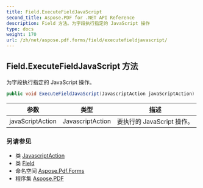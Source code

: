 ```yaml
---
title: Field.ExecuteFieldJavaScript
second_title: Aspose.PDF for .NET API Reference
description: Field 方法。为字段执行指定的 JavaScript 操作
type: docs
weight: 170
url: /zh/net/aspose.pdf.forms/field/executefieldjavascript/
---
```

## Field.ExecuteFieldJavaScript 方法

为字段执行指定的 JavaScript 操作。

```csharp
public void ExecuteFieldJavaScript(JavascriptAction javaScriptAction)
```

| 参数 | 类型 | 描述 |
| --- | --- | --- |
| javaScriptAction | JavascriptAction | 要执行的 JavaScript 操作。 |

### 另请参见

* 类 [JavascriptAction](../../../aspose.pdf.annotations/javascriptaction/)
* 类 [Field](../)
* 命名空间 [Aspose.Pdf.Forms](../../../aspose.pdf.forms/)
* 程序集 [Aspose.PDF](../../../)